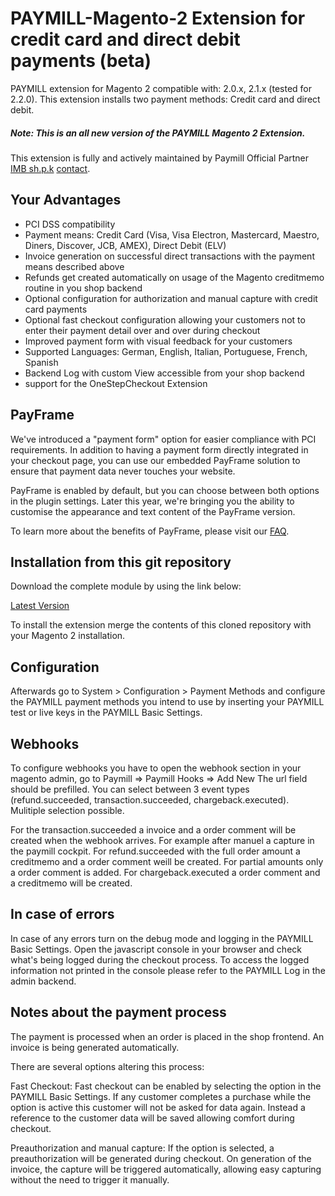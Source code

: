 PAYMILL-Magento-2 Extension for credit card and direct debit payments (beta)
====================

PAYMILL extension for Magento 2 compatible with: 2.0.x, 2.1.x (tested for 2.2.0). This extension installs two payment methods: Credit card and direct debit.

##### Note: This is an all new version of the PAYMILL Magento 2 Extension. 
This extension is fully and actively maintained by Paymill Official Partner [IMB sh.p.k](http://www.imb.al/en/) [contact](mailto:magento@imb.al).

## Your Advantages
* PCI DSS compatibility
* Payment means: Credit Card (Visa, Visa Electron, Mastercard, Maestro, Diners, Discover, JCB, AMEX), Direct Debit (ELV)
* Invoice generation on successful direct transactions with the payment means described above
* Refunds get created automatically on usage of the Magento creditmemo routine in you shop backend
* Optional configuration for authorization and manual capture with credit card payments
* Optional fast checkout configuration allowing your customers not to enter their payment detail over and over during checkout
* Improved payment form with visual feedback for your customers
* Supported Languages: German, English, Italian, Portuguese, French, Spanish
* Backend Log with custom View accessible from your shop backend
* support for the OneStepCheckout Extension

## PayFrame
 We've introduced a "payment form" option for easier compliance with PCI requirements.
 In addition to having a payment form directly integrated in your checkout page, you can
 use our embedded PayFrame solution to ensure that payment data never touches your
 website.

 PayFrame is enabled by default, but you can choose between both options in the plugin
 settings. Later this year, we're bringing you the ability to customise the appearance and
 text content of the PayFrame version.

 To learn more about the benefits of PayFrame, please visit our [FAQ](https://www.paymill.com/en/faq/how-does-paymills-payframe-solution-work "FAQ").
 
## Installation from this git repository

Download the complete module by using the link below:

[Latest Version](https://github.com/paymill/paymill-magento-2/archive/master.zip)

To install the extension merge the contents of this cloned repository with your Magento 2 installation.

## Configuration

Afterwards go to System > Configuration > Payment Methods and configure the PAYMILL payment methods you intend to use by inserting your PAYMILL test or live keys in the PAYMILL Basic Settings.

## Webhooks
To configure webhooks you have to open the webhook section in your magento admin, go to Paymill => Paymill Hooks => Add New
The url field should be prefilled. You can select between 3 event types (refund.succeeded, transaction.succeeded, chargeback.executed). Mulitiple selection possible.

For the transaction.succeeded a invoice and a order comment  will be created when the webhook arrives. For example after manuel a capture in the paymill cockpit.
For refund.succeeded with the full order amount a creditmemo and a order comment weill be created. For partial amounts only a order comment is added.
For chargeback.executed a order comment and a creditmemo will be created.

## In case of errors

In case of any errors turn on the debug mode and logging in the PAYMILL Basic Settings. Open the javascript console in your browser and check what's being logged during the checkout process. To access the logged information not printed in the console please refer to the PAYMILL Log in the admin backend.

## Notes about the payment process

The payment is processed when an order is placed in the shop frontend.
An invoice is being generated automatically.

There are several options altering this process:

Fast Checkout: Fast checkout can be enabled by selecting the option in the PAYMILL Basic Settings. If any customer completes a purchase while the option is active this customer will not be asked for data again. Instead a reference to the customer data will be saved allowing comfort during checkout.

Preauthorization and manual capture: If the option is selected, a preauthorization will be generated during checkout. On generation of the invoice, the capture will be triggered automatically, allowing easy capturing without the need to trigger it manually.
 

